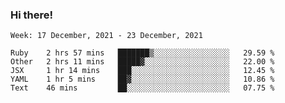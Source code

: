 ### Hi there!

<!--START_SECTION:waka-->
```text
Week: 17 December, 2021 - 23 December, 2021

Ruby    2 hrs 57 mins   ███████▒░░░░░░░░░░░░░░░░░   29.59 % 
Other   2 hrs 11 mins   █████▓░░░░░░░░░░░░░░░░░░░   22.00 % 
JSX     1 hr 14 mins    ███░░░░░░░░░░░░░░░░░░░░░░   12.45 % 
YAML    1 hr 5 mins     ██▓░░░░░░░░░░░░░░░░░░░░░░   10.86 % 
Text    46 mins         ██░░░░░░░░░░░░░░░░░░░░░░░   07.75 % 
```
<!--END_SECTION:waka-->
